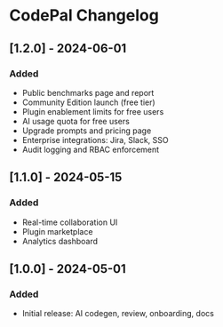 # CodePal Changelog

## [1.2.0] - 2024-06-01
### Added
- Public benchmarks page and report
- Community Edition launch (free tier)
- Plugin enablement limits for free users
- AI usage quota for free users
- Upgrade prompts and pricing page
- Enterprise integrations: Jira, Slack, SSO
- Audit logging and RBAC enforcement

## [1.1.0] - 2024-05-15
### Added
- Real-time collaboration UI
- Plugin marketplace
- Analytics dashboard

## [1.0.0] - 2024-05-01
### Added
- Initial release: AI codegen, review, onboarding, docs 